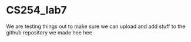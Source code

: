# CS254_lab7

We are testing things out to make sure we can upload and add stuff to the github repository we made
hee hee

